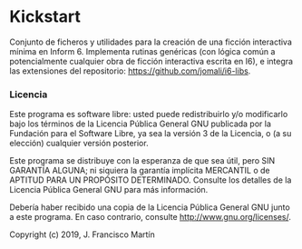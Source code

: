 # Kickstart

Conjunto de ficheros y utilidades para la creación de una ficción interactiva mínima en Inform 6. Implementa rutinas genéricas (con lógica común a potencialmente cualquier obra de ficción interactiva escrita en I6), e integra las extensiones del repositorio: <https://github.com/jomali/i6-libs>.


### Licencia

Este programa es software libre: usted puede redistribuirlo y/o modificarlo bajo los términos de la Licencia Pública General GNU publicada por la Fundación para el Software Libre, ya sea la versión 3 de la Licencia, o (a su elección) cualquier versión posterior.

Este programa se distribuye con la esperanza de que sea útil, pero SIN GARANTÍA ALGUNA; ni siquiera la garantía implícita MERCANTIL o de APTITUD PARA UN PROPÓSITO DETERMINADO. Consulte los detalles de la Licencia Pública General GNU para más información.

Debería haber recibido una copia de la Licencia Pública General GNU junto a este programa. En caso contrario, consulte <http://www.gnu.org/licenses/>.

Copyright (c) 2019, J. Francisco Martín
